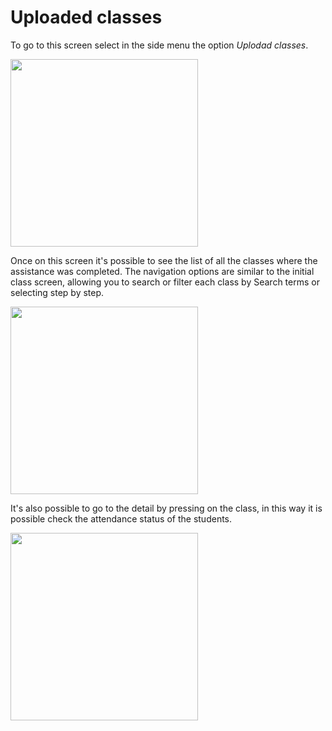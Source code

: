 # Uploaded classes

To go to this screen select in the side menu the option _Uplodad classes_.

<img src="/guide/img-guide-18.jpg" width="300"/>

Once on this screen it's possible to see the list of all the classes where the assistance was completed.
The navigation options are similar to the initial class screen, allowing you to search or filter each class by
Search terms or selecting step by step.

<img src="/guide/img-guide-19.png" width="300"/>

It's also possible to go to the detail by pressing on the class, in this way it is possible
check the attendance status of the students.


<img src="/guide/img-guide-20.png" width="300"/>
